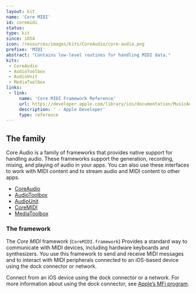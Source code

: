 ```yaml
---
layout: kit
name: 'Core MIDI'
id: coremidi
status:
type: kit
since: iOS4
icon: /resources/images/kits/CoreAudio/core-audio.png
prefixe: 'MIDI'
abstract: "Contains low-level routines for handling MIDI data."
kits:
 - CoreAudio
 - AudioToolbox
 - AudioUnit
 - MediaToolbox
links:
 - link:
     name: 'Core MIDI Framework Reference'
     url: https://developer.apple.com/library/ios/documentation/MusicAudio/Reference/CACoreMIDIRef/_index.html
     description: ' - Apple Developer'
     type: reference
---
```


## The family

Core Audio is a family of frameworks that provides native support for handling audio. These frameworks support the generation, recording, mixing, and playing of audio in your apps. You can also use these interfaces to work with MIDI content and to stream audio and MIDI content to other apps.

* [CoreAudio](/CoreAudio)
* [AudioToolbox](/AudioToolbox)
* [AudioUnit](/AudioUnit)
* [CoreMIDI](/CoreMIDI)
* [MediaToolbox](/MediaToolbox)


### The framework

The *Core MIDI* framework (`CoreMIDI.framework`) Provides a standard way to communicate with MIDI devices, including hardware keyboards and synthesizers. You use this framework to send and receive MIDI messages and to interact with MIDI peripherals connected to an iOS-based device using the dock connector or network.

Connect from an iOS device using the dock connector or a network. For more information about using the dock connector, see [Apple’s MFi program](http://developer.apple.com/programs/mfi/).